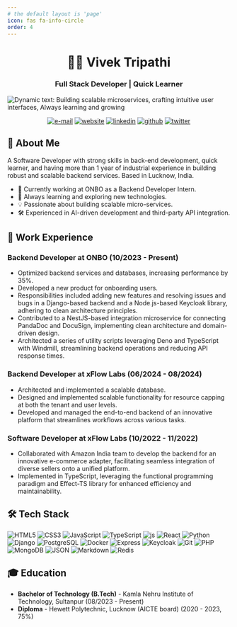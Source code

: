 ```yaml
---
# the default layout is 'page'
icon: fas fa-info-circle
order: 4
---
```


<h1 align="center">👨‍💻 Vivek Tripathi</h1>

<h3 align="center">Full Stack Developer | Quick Learner</h3>

<img src="https://readme-typing-svg.herokuapp.com?lines=Building+scalable+microservices;cccrafting-intuitive+user+interfaces;Always+learning+and+growing&center=true&width=380&height=45" alt = "Dynamic text: Building scalable microservices, crafting intuitive user interfaces, Always learning and growing">

<p align="center">
  <a href="mailto:vivektripathi9005@icloud.com"><img src="https://img.shields.io/badge/Email-vivektripathi9005%40icloud.com-blue?style=flat-square&logo=gmail" alt ="e-mail"></a>
  <a href="https://vivektripaathi.github.io/"><img src="https://img.shields.io/badge/Portfolio-vivektripaathi.github.io-cyan?style=flat-square&logo=github"  alt = "website"></a>
  <a href="https://linkedin.com/in/vivek-tripathi1"><img src="https://img.shields.io/badge/LinkedIn-Vivek%20Tripathi-blue?style=flat-square&logo=linkedin" alt = "linkedin"></a>
  <a href="https://github.com/vivektripaathi"><img src="https://img.shields.io/badge/GitHub-vivektripaathi-lightgrey?style=flat-square&logo=github" alt = "github"></a>
  <a href="https://twitter.com/vivektripaaathi"><img src="https://img.shields.io/badge/Twitter-vivektripaathi-purple?style=flat-square&logo=medium&logoColor=white" alt = "twitter"></a>
</p>

## 🚀 About Me

A Software Developer with strong skills in back-end development, quick learner, and having more than 1 year of industrial experience in building robust and scalable backend services. Based in Lucknow, India.

- 🔭 Currently working at ONBO as a Backend Developer Intern.
- 🌱 Always learning and exploring new technologies.
- 💡 Passionate about building scalable micro-services.
- 🛠️ Experienced in AI-driven development and third-party API integration.

## 💼 Work Experience

### Backend Developer at ONBO (10/2023 - Present)

- Optimized backend services and databases, increasing performance by 35%.
- Developed a new product for onboarding users.
- Responsibilities included adding new features and resolving issues and bugs in a Django-based backend and a Node.js-based Keycloak library, adhering to clean architecture principles.
- Contributed to a NestJS-based integration microservice for connecting PandaDoc and DocuSign, implementing clean architecture and domain-driven design.
- Architected a series of utility scripts leveraging Deno and TypeScript with Windmill, streamlining backend operations and reducing API response times.

### Backend Developer at xFlow Labs (06/2024 - 08/2024)

- Architected and implemented a scalable database.
- Designed and implemented scalable functionality for resource capping at both the tenant and user levels.
- Developed and managed the end-to-end backend of an innovative platform that streamlines workflows across various tasks.

### Software Developer at xFlow Labs (10/2022 - 11/2022)

- Collaborated with Amazon India team to develop the backend for an innovative e-commerce adapter, facilitating seamless integration of diverse sellers onto a unified platform.
- Implemented in TypeScript, leveraging the functional programming paradigm and Effect-TS library for enhanced efficiency and maintainability.

## 🛠️ Tech Stack

<span align="center">
    <img src = "https://img.shields.io/badge/HTML5-E34F26?style=for-the-badge&logo=html5&logoColor=white" alt = "HTML5"/>
    <img src = "https://img.shields.io/badge/CSS3-1572B6?style=for-the-badge&logo=css3&logoColor=white" alt = "CSS3"/>
    <img src = "https://img.shields.io/badge/JavaScript-F7DF1E?style=for-the-badge&logo=javascript&logoColor=black" alt = "JavaScript"/>
    <img src = "https://img.shields.io/badge/TypeScript-007ACC?style=for-the-badge&logo=typescript&logoColor=white" alt = "TypeScript"/>
    <img src = "https://img.shields.io/badge/Node.js-339933?style=for-the-badge&logo=nodedotjs&logoColor=white" alt = "js"/>
    <img src = "https://img.shields.io/badge/React-20232A?style=for-the-badge&logo=react&logoColor=61DAFB" alt = "React"/>
    <img src = "https://img.shields.io/badge/Python-3776AB?style=for-the-badge&logo=python&logoColor=white" alt = "Python"/>
    <img src = "https://img.shields.io/badge/Django-092E20?style=for-the-badge&logo=django&logoColor=white" alt = "Django"/>
    <img src = "https://img.shields.io/badge/PostgreSQL-316192?style=for-the-badge&logo=postgresql&logoColor=white" alt = "PostgreSQL"/>
    <img src = "https://img.shields.io/badge/Docker-2CA5E0?style=for-the-badge&logo=docker&logoColor=white" alt = "Docker"/>
    <img src = "https://img.shields.io/badge/Express.js-000000?style=for-the-badge&logo=express&logoColor=white" alt = "Express"/>
    <img src = "https://img.shields.io/badge/Keycloak-1572B6?style=for-the-badge&logo=keycloak&logoColor=white" alt = "Keycloak"/>
    <img src = "https://img.shields.io/badge/git-000000?style=for-the-badge&logo=git&logoColor=white" alt = "Git"/>
    <img src = "https://img.shields.io/badge/php-FF2D20?style=for-the-badge&logo=php&logoColor=white" alt = "PHP"/>
    <img src = "https://img.shields.io/badge/mongodb-339933?style=for-the-badge&logo=mongodb&logoColor=white" alt = "MongoDB"/>
    <img src = "https://img.shields.io/badge/json-316192?style=for-the-badge&logo=json&logoColor=white" alt = "JSON"/>
    <img src = "https://img.shields.io/badge/markdown-20232A?style=for-the-badge&logo=markdown&logoColor=white" alt = "Markdown"/>
    <img src = "https://img.shields.io/badge/redis-007ACC?style=for-the-badge&logo=redis&logoColor=white" alt = "Redis"/>
</span>

## 🎓 Education

- **Bachelor of Technology (B.Tech)** - Kamla Nehru Institute of Technology, Sultanpur (08/2023 - Present)
- **Diploma** - Hewett Polytechnic, Lucknow (AICTE board) (2020 - 2023, 75%)
